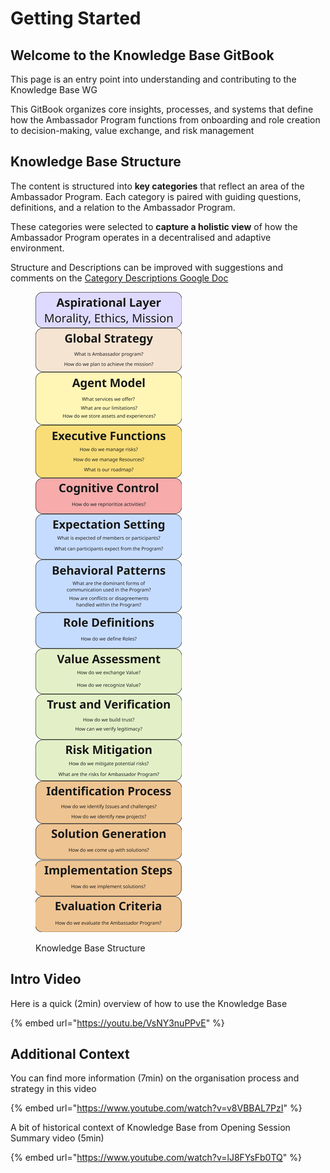 # Getting Started

## Welcome to the **Knowledge Base GitBook**

This page is an entry point into understanding and contributing to the Knowledge Base WG

This GitBook organizes core insights, processes, and systems that define how the Ambassador Program functions from onboarding and role creation to decision-making, value exchange, and risk management

## Knowledge Base Structure

The content is structured into **key categories** that reflect an area of the Ambassador Program. Each category is paired with guiding questions, definitions, and a relation to the Ambassador Program.

These categories were selected to **capture a holistic view** of how the Ambassador Program operates in a decentralised and adaptive environment.

Structure and Descriptions can be improved with suggestions and comments on the [Category Descriptions Google Doc](https://docs.google.com/document/d/1NzpysgIDsZFigFJz4Tiik3h2l0X4FJTJC4xEbGiwsUw)

<figure><img src=".gitbook/assets/image.png" alt=""><figcaption><p>Knowledge Base Structure</p></figcaption></figure>

## Intro Video

Here is a quick (2min) overview of how to use the Knowledge Base

{% embed url="https://youtu.be/VsNY3nuPPvE" %}

## Additional Context

You can find more information (7min) on the organisation process and strategy in this video

{% embed url="https://www.youtube.com/watch?v=v8VBBAL7PzI" %}

A bit of historical context of Knowledge Base from Opening Session Summary video (5min)

{% embed url="https://www.youtube.com/watch?v=lJ8FYsFb0TQ" %}



